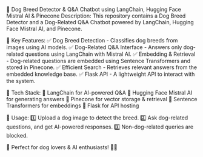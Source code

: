🐶 Dog Breed Detector & Q&A Chatbot using LangChain, Hugging Face Mistral AI & Pinecone
Description:
This repository contains a Dog Breed Detector and a Dog-Related Q&A Chatbot powered by LangChain, Hugging Face Mistral AI, and Pinecone.

🚀 Key Features:
✅ Dog Breed Detection - Classifies dog breeds from images using AI models.
✅ Dog-Related Q&A Interface - Answers only dog-related questions using LangChain with Mistral AI.
✅ Embedding & Retrieval - Dog-related questions are embedded using Sentence Transformers and stored in Pinecone.
✅ Efficient Search - Retrieves relevant answers from the embedded knowledge base.
✅ Flask API - A lightweight API to interact with the system.

📌 Tech Stack:
🔹 LangChain for AI-powered Q&A
🔹 Hugging Face Mistral AI for generating answers
🔹 Pinecone for vector storage & retrieval
🔹 Sentence Transformers for embeddings
🔹 Flask for API hosting

🎯 Usage:
1️⃣ Upload a dog image to detect the breed.
2️⃣ Ask dog-related questions, and get AI-powered responses.
3️⃣ Non-dog-related queries are blocked.

🐾 Perfect for dog lovers & AI enthusiasts! 🐶✨
